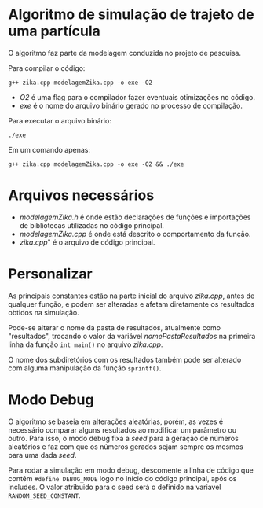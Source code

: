 # Algoritmo de simulação de trajeto de uma partícula

O algoritmo faz parte da modelagem conduzida no projeto de pesquisa.

Para compilar o código:
```
g++ zika.cpp modelagemZika.cpp -o exe -O2
```
* *O2* é uma flag para o compilador fazer eventuais otimizações no código.
* *exe* é o nome do arquivo binário gerado no processo de compilação.

Para executar o arquivo binário:
```
./exe
```
Em um comando apenas:
```
g++ zika.cpp modelagemZika.cpp -o exe -O2 && ./exe
```

# Arquivos necessários
* *modelagemZika.h* é onde estão declarações de funções e importações de bibliotecas utilizadas no código principal.
* *modelagemZika.cpp* é onde está descrito o comportamento da função.
* *zika.cpp*" é o arquivo de código principal.

# Personalizar
As principais constantes estão na parte inicial do arquivo *zika.cpp*, antes de qualquer função, e podem ser alteradas e afetam diretamente os resultados obtidos na simulação.

Pode-se alterar o nome da pasta de resultados, atualmente como "resultados", trocando o valor da variável *nomePastaResultados* na primeira linha da função  ```int main()``` no arquivo *zika.cpp*.

O nome dos subdiretórios com os resultados também pode ser alterado com alguma manipulação da função ```sprintf()```.

# Modo Debug
O algoritmo se baseia em alterações aleatórias, porém, as vezes é necessário comparar alguns resultados ao modificar um parâmetro ou outro.
Para isso, o modo debug fixa a *seed* para a geração de números aleatórios e faz com que os números gerados sejam sempre os mesmos para uma dada *seed*.

Para rodar a simulação em modo debug, descomente a linha de código que contém ```#define DEBUG_MODE``` logo no início do código principal, após os includes.
O valor atribuido para o seed será o definido na variavel ```RANDOM_SEED_CONSTANT```.